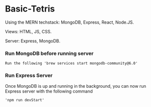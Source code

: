 # Basic-Tetris

Using the MERN techstack: MongoDB, Express, React, Node.JS.

Views: HTML, JS, CSS.

Server: Express, MongoDB.

### Run MongoDB before running server
```
Run the following 'brew services start mongodb-community@6.0'
```

### Run Express Server
Once MongoDB is up and running in the background, you can now run Express server with the following command
```
'npm run devStart'
```




